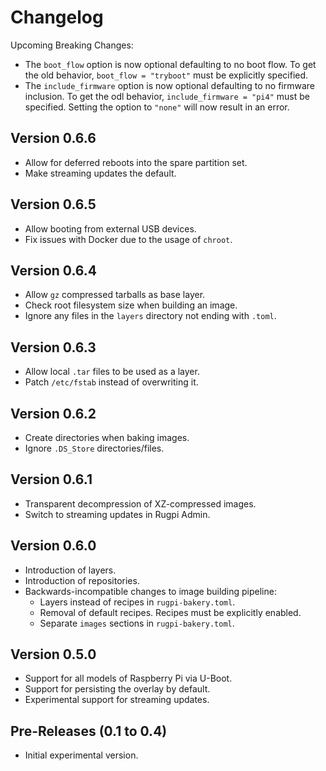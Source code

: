 # Changelog

Upcoming Breaking Changes:

- The `boot_flow` option is now optional defaulting to no boot flow. To get the old behavior, `boot_flow = "tryboot"` must be explicitly specified.
- The `include_firmware` option is now optional defaulting to no firmware inclusion. To get the odl behavior, `include_firmware = "pi4"` must be specified. Setting the option to `"none"` will now result in an error.

## Version 0.6.6

- Allow for deferred reboots into the spare partition set.
- Make streaming updates the default.

## Version 0.6.5

- Allow booting from external USB devices.
- Fix issues with Docker due to the usage of `chroot`.

## Version 0.6.4

- Allow `gz` compressed tarballs as base layer.
- Check root filesystem size when building an image.
- Ignore any files in the `layers` directory not ending with `.toml`.

## Version 0.6.3

- Allow local `.tar` files to be used as a layer.
- Patch `/etc/fstab` instead of overwriting it.

## Version 0.6.2

- Create directories when baking images.
- Ignore `.DS_Store` directories/files.

## Version 0.6.1

- Transparent decompression of XZ-compressed images.
- Switch to streaming updates in Rugpi Admin.

## Version 0.6.0

- Introduction of layers.
- Introduction of repositories.
- Backwards-incompatible changes to image building pipeline:
    + Layers instead of recipes in `rugpi-bakery.toml`.
    + Removal of default recipes. Recipes must be explicitly enabled.
    + Separate `images` sections in `rugpi-bakery.toml`.

## Version 0.5.0

- Support for all models of Raspberry Pi via U-Boot.
- Support for persisting the overlay by default.
- Experimental support for streaming updates.

## Pre-Releases (0.1 to 0.4)

- Initial experimental version.
